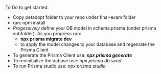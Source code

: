 To Do to get started:

* Copy petadopt folder to your repo under final-exam folder
* run: npm install
* *Progessively* define your DB model in schema.prisma (under prisma subfolder). As you progress run:
  * **npx prisma migrate dev**
  * to apply the model changes to your database and regenrate the Prisma Client
* To generate the Prisma Client use: ***npx prisma generate***
* To reninitialize the dabase use: *npx prisma db seed*
* To run Prisma studio use: *npx prisma studio*
